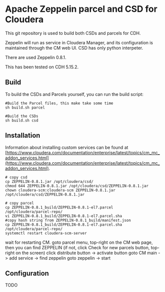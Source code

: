 # Apache Zeppelin parcel and CSD for Cloudera

This git repository is used to build both CSDs and parcels for CDH.

Zeppelin will run as service in Cloudera Manager, and its configuration is maintained through the CM web UI.
CSD has only python interpeter.

There are used Zeppelin 0.8.1.

This has been tested on CDH 5.15.2.

## Build

To build the CSDs and Parcels yourself, you can run the build script:

```
#Build the Parcel files, this make take some time
sh build.sh parcel

#Build the CSDs
sh build.sh csd
```

## Installation

Information about installing custom services can be found at [https://www.cloudera.com/documentation/enterprise/latest/topics/cm_mc_addon_services.html](https://www.cloudera.com/documentation/enterprise/latest/topics/cm_mc_addon_services.html).

```
# copy csd
cp ZEPPELIN-0.8.1.jar /opt/cloudera/csd/
chmod 644 ZEPPELIN-0.8.1.jar /opt/cloudera/csd/ZEPPELIN-0.8.1.jar
chown cloudera-scm:cloudera-scm ZEPPELIN-0.8.1.jar /opt/cloudera/csd/ZEPPELIN-0.8.1.jar
  
# copy parcel
cp ZEPPELIN-0.8.1_build/ZEPPELIN-0.8.1-el7.parcel /opt/cloudera/parcel-repo/
vi ZEPPELIN-0.8.1_build/ZEPPELIN-0.8.1-el7.parcel.sha
#copy hash string from ZEPPELIN-0.8.1_build/manifest.json
cp ZEPPELIN-0.8.1_build/ZEPPELIN-0.8.1-el7.parcel.sha /opt/cloudera/parcel-repo/
systemctl restart cloudera-scm-server
```
wait for restarting CM.
goto parcel menu, top-right on the CM web page, then you can find ZEPPELIN (if not, click Check for new parcels button, top-right on the screen)
click distribute button -> activate button
goto CM main -> add service -> find zeppelin
goto zeppelin -> start



## Configuration

TODO
